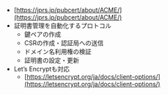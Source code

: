- [https://jprs.jp/pubcert/about/ACME/](https://jprs.jp/pubcert/about/ACME/)
- 証明書管理を自動化するプロトコル
	- 鍵ペアの作成
	- CSRの作成・認証局への送信
	- ドメイン名利用権の検証
	- 証明書の設定・更新
- Let’s Encryptも対応
	- [https://letsencrypt.org/ja/docs/client-options/](https://letsencrypt.org/ja/docs/client-options/)
